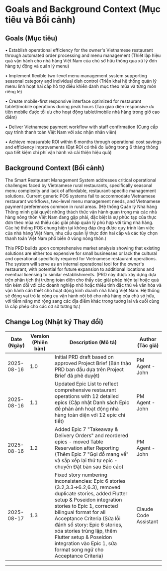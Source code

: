 # Goals and Background Context (Mục tiêu và Bối cảnh)

## Goals (Mục tiêu)

• Establish operational efficiency for the owner's Vietnamese restaurant through automated order processing and menu management (Thiết lập hiệu quả vận hành cho nhà hàng Việt Nam của chủ sở hữu thông qua xử lý đơn hàng tự động và quản lý menu)

• Implement flexible two-level menu management system supporting seasonal category and individual dish control (Triển khai hệ thống quản lý menu linh hoạt hai cấp hỗ trợ điều khiển danh mục theo mùa và từng món riêng lẻ)

• Create mobile-first responsive interface optimized for restaurant tablet/mobile operations during peak hours (Tạo giao diện responsive ưu tiên mobile được tối ưu cho hoạt động tablet/mobile nhà hàng trong giờ cao điểm)

• Deliver Vietnamese payment workflow with staff confirmation (Cung cấp quy trình thanh toán Việt Nam với xác nhận nhân viên)

• Achieve measurable ROI within 6 months through operational cost savings and efficiency improvements (Đạt ROI có thể đo lường trong 6 tháng thông qua tiết kiệm chi phí vận hành và cải thiện hiệu quả)

## Background Context (Bối cảnh)

The Smart Restaurant Management System addresses critical operational challenges faced by Vietnamese rural restaurants, specifically seasonal menu complexity and lack of affordable, restaurant-specific management solutions. Current generic POS systems fail to accommodate Vietnamese restaurant workflows, two-level menu management needs, and Vietnamese payment preferences common in rural areas. (Hệ thống Quản lý Nhà hàng Thông minh giải quyết những thách thức vận hành quan trọng mà các nhà hàng nông thôn Việt Nam đang gặp phải, đặc biệt là sự phức tạp của thực đơn theo mùa và thiếu các giải pháp quản lý phù hợp với từng nhà hàng. Các hệ thống POS chung hiện tại không đáp ứng được quy trình làm việc của nhà hàng Việt Nam, nhu cầu quản lý thực đơn hai cấp và các tùy chọn thanh toán Việt Nam phổ biến ở vùng nông thôn.)

This PRD builds upon comprehensive market analysis showing that existing solutions are either too expensive for small businesses or lack the cultural and operational specificity required for Vietnamese restaurant operations. The system will serve as an internal operational tool for the owner's restaurant, with potential for future expansion to additional locations and eventual licensing to similar establishments. (PRD này được xây dựng dựa trên phân tích thị trường toàn diện cho thấy các giải pháp hiện tại hoặc quá tốn kém đối với các doanh nghiệp nhỏ hoặc thiếu tính đặc thù về văn hóa và vận hành cần thiết cho hoạt động kinh doanh nhà hàng Việt Nam. Hệ thống sẽ đóng vai trò là công cụ vận hành nội bộ cho nhà hàng của chủ sở hữu, với tiềm năng mở rộng sang các địa điểm khác trong tương lai và cuối cùng là cấp phép cho các cơ sở tương tự.)

## Change Log (Nhật ký Thay đổi)

| Date (Ngày) | Version (Phiên bản) | Description (Mô tả) | Author (Tác giả) |
|-------------|---------------------|---------------------|------------------|
| 2025-08-16 | 1.0 | Initial PRD draft based on approved Project Brief (Bản thảo PRD ban đầu dựa trên Project Brief đã phê duyệt) | PM Agent - John |
| 2025-08-16 | 1.1 | Updated Epic List to reflect comprehensive restaurant operations with 12 detailed epics (Cập nhật Danh sách Epic để phản ánh hoạt động nhà hàng toàn diện với 12 epic chi tiết) | PM Agent - John |
| 2025-08-16 | 1.2 | Added Epic 7 "Takeaway & Delivery Orders" and reordered epics - moved Table Reservation after Reporting (Thêm Epic 7 "Gọi đồ mang về" và sắp xếp lại thứ tự epic - chuyển Đặt bàn sau Báo cáo) | PM Agent - John |
| 2025-08-17 | 1.3 | Fixed story numbering inconsistencies: Epic 6 stories (3.2,3.3→6.2,6.3), removed duplicate stories, added Flutter setup & Poseidon integration stories to Epic 1, corrected bilingual format for all Acceptance Criteria (Sửa lỗi đánh số story: Epic 6 stories, xóa stories trùng lặp, thêm Flutter setup & Poseidon integration vào Epic 1, sửa format song ngữ cho Acceptance Criteria) | Claude Code Assistant |

---
